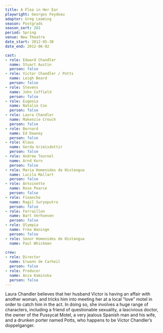 ```yaml
---
title: A Flea in Her Ear
playwright: Georges Feydeau
adaptor: Greg Leaming
season: Postgrads
season_sort: 281
period: Spring
venue: New Theatre
date_start: 2012-05-30
date_end: 2012-06-02

cast:
- role: Edward Chandler
  name: Stuart Austin
  person: false
- role: Victor Chandler / Potts
  name: Leigh Beard
  person: false
- role: Stevens
  name: John Coffield
  person: false
- role: Eugenia
  name: Natalie Cox
  person: false
- role: Laura Chandler
  name: Makenzie Crouch
  person: false
- role: Bernard
  name: Ed Downey
  person: false
- role: Klaus
  name: Gerda Grimisdottir
  person: false
- role: Andrew Tournel
  name: Arnd Korn
  person: false
- role: Maria Homenides de Histangua
  name: Lucila Mallart
  person: false
- role: Antoinette
  name: Rose Pearce
  person: false
- role: Finanche
  name: Ragil Suryoputro
  person: false
- role: Ferraillon
  name: Bart Verhoeven
  person: false
- role: Olympia
  name: Frea Waninge
  person: false
- role: Senor Homenides de Histangua
  name: Paul Whickman
  
crew:
- role: Director
  name: Erwann de Carheil
  person: false
- role: Producer
  name: Ania Kaminska
  person: false
---
```


Laura Chandler believes that her husband Victor is having an affair with another woman, and tricks him into meeting her at a local “love” motel in order to catch him in the act. In doing so, she involves a huge range of characters, including a friend of questionable sexuality, a lascivious doctor, the owner of the Pussycat Motel, a very jealous Spanish man and his wife, and a drunken porter named Potts, who happens to be Victor Chandler’s doppelganger.
